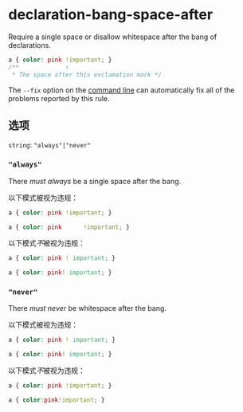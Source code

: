 # declaration-bang-space-after

Require a single space or disallow whitespace after the bang of declarations.

```css
a { color: pink !important; }
/**             ↑
 * The space after this exclamation mark */
```

The `--fix` option on the [command line](../../../docs/user-guide/cli.md#autofixing-errors) can automatically fix all of the problems reported by this rule.

## 选项

`string`: `"always"|"never"`

### `"always"`

There *must always* be a single space after the bang.

以下模式被视为违规：

```css
a { color: pink !important; }
```

```css
a { color: pink      !important; }
```

以下模式*不*被视为违规：

```css
a { color: pink ! important; }
```

```css
a { color: pink! important; }
```

### `"never"`

There *must never* be whitespace after the bang.

以下模式被视为违规：

```css
a { color: pink ! important; }
```

```css
a { color: pink! important; }
```

以下模式*不*被视为违规：

```css
a { color: pink !important; }
```

```css
a { color:pink!important; }
```
